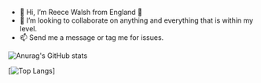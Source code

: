 - 👋 Hi, I’m Reece Walsh from England 🏴󠁧󠁢󠁥󠁮󠁧󠁿
- 💞️ I’m looking to collaborate on anything and everything that is within my level. 
- 📫 Send me a message or tag me for issues. 

![Anurag's GitHub stats](https://github-readme-stats.vercel.app/api?username=reeceawalsh&count_private=true&show_icons=true&theme=dracula)

[![Top Langs](https://github-readme-stats.vercel.app/api/top-langs/?username=reeceawalsh&layout=compact&count_private=true&theme=dracula)]
<!---
reeceawalsh/reeceawalsh is a ✨ special ✨ repository because its `README.md` (this file) appears on your GitHub profile.
You can click the Preview link to take a look at your changes.
--->

